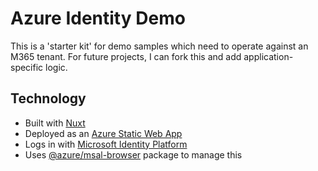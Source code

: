 # Azure Identity Demo

This is a 'starter kit' for demo samples which need to operate against an M365 tenant.
For future projects, I can fork this and add application-specific logic.

## Technology

* Built with [Nuxt](https://nuxt.com/)
* Deployed as an [Azure Static Web App](https://nuxt.com/deploy/azure)
* Logs in with [Microsoft Identity Platform](https://learn.microsoft.com/en-us/entra/identity-platform/scenario-spa-sign-in?tabs=javascript2)
* Uses [@azure/msal-browser](https://www.npmjs.com/package/%40azure/msal-browser) package to manage this
